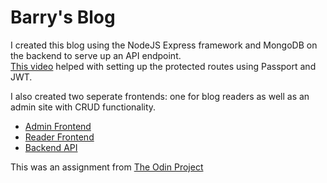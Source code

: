 # Barry's Blog
I created this blog using the NodeJS Express framework and MongoDB on the backend to serve up an API endpoint.  
[This video](https://www.youtube.com/watch?v=2jqok-WgelI) helped with setting up the protected routes using Passport and JWT.   

I also created two seperate frontends: one for blog readers as well as an admin site with CRUD functionality.  

- [Admin Frontend](https://upbeat-neumann-61c68c.netlify.app/)  
- [Reader Frontend](https://jolly-torvalds-e76ec6.netlify.app/)  
- [Backend API](https://sheltered-peak-99436.herokuapp.com/articles)

This was an assignment from [The Odin Project](https://www.theodinproject.com/lessons/blog-api)
